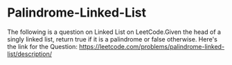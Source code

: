 # Palindrome-Linked-List
The following is a question on Linked List on LeetCode.Given the head of a singly linked list, return true if it is a  palindrome  or false otherwise. Here's the link for the Question: https://leetcode.com/problems/palindrome-linked-list/description/
